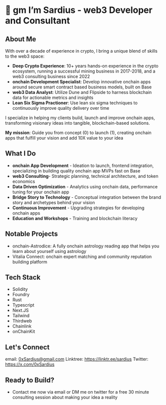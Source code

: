 # 🌅 gm I’m Sardius - web3 Developer and Consultant

## About Me
With over a decade of experience in crypto, I bring a unique blend of skills to the web3 space:

- **Deep Crypto Experience**: 10+ years hands-on experience in the crypto ecosystem, running a successful mining business in 2017-2018, and a web3 consulting business since 2022
- **onchain Development Specialist**: Develop innovative onchain apps around secure smart contract based business models, built on Base
- **web3 Data Analyst**: Utilize Dune and Flipside to harness blockchain data for actionable metrics and insights
- **Lean Six Sigma Practioner**: Use lean six sigma techniques to continuously improve quality delivery over time

I specialize in helping my clients build, launch and improve onchain apps, transforming visionary ideas into tangible, blockchain-based solutions.

**My mission**: Guide you from concept (0) to launch (1), creating onchain apps that fulfill your vision and add 10X value to your idea

## What I Do
- **onchain App Development** - Ideation to launch, frontend integration, specializing in building quality onchain app MVPs fast on Base
- **web3 Consulting**- Strategic planning, technical architecture, and token economics
- **Data Driven Optimization** - Analytics using onchain data, performance tuning for your onchain app
- **Bridge Story to Technology** - Conceptual integration between the brand story and archetypes behind your vision
- **Continuous Improvement** - Upgrading strategies for developing onchain apps
- **Education and Workshops** - Training and blockchain literacy 

## Notable Projects
- onchain-Astrodice: A fully onchain astrology reading app that helps you learn about yourself using astrology
- Vitalia Connect: onchain expert matching and community reputation building platform

## Tech Stack
- Solidity
- Foundry
- Rust
- Typescript
- Next.JS
- Tailwind
- Thirdweb
- Chainlink
- onChainKit

## Let's Connect
email: 0xSardius@gmail.com
Linktree: https://linktr.ee/sardius
Twitter: https://x.com/0xSardius

## Ready to Build?
- Contact me now via email or DM me on twitter for a free 30 minute consulting session about making your idea a reality
<!---
0xSardius/0xSardius is a ✨ special ✨ repository because its `README.md` (this file) appears on your GitHub profile.
You can click the Preview link to take a look at your changes.
--->
